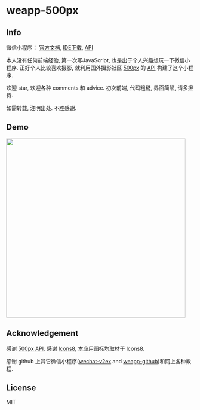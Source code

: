 # weapp-500px

## Info

微信小程序： [官方文档](https://mp.weixin.qq.com/debug/wxadoc/dev/), [IDE下载](https://mp.weixin.qq.com/debug/wxadoc/dev/devtools/devtools.html?t=1476434677599), [API](https://mp.weixin.qq.com/debug/wxadoc/dev/api/?t=1476197490095)

本人没有任何前端经验, 第一次写JavaScript, 也是出于个人兴趣想玩一下微信小程序. 正好个人比较喜欢摄影, 就利用国外摄影社区 [500px](https://500px.com/) 的 [API](https://github.com/500px/api-documentation) 构建了这个小程序.

欢迎 star, 欢迎各种 comments 和 advice. 初次前端, 代码粗糙, 界面简陋, 请多担待.

如需转载, 注明出处. 不胜感谢.

## Demo

<img src="images/500px.gif" width="480">


## Acknowledgement

感谢 [500px API](https://github.com/500px/api-documentation). 感谢 [Icons8](https://icons8.com/), 本应用图标均取材于 Icons8. 

感谢 github 上其它微信小程序([wechat-v2ex](https://github.com/jectychen/wechat-v2ex) and [weapp-github](https://github.com/zhengxiaowai/weapp-github))和网上各种教程.

## License

MIT
